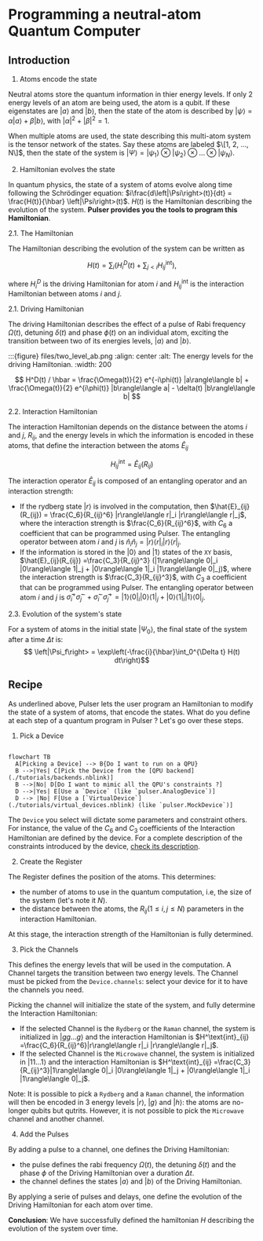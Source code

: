 # Programming a neutral-atom Quantum Computer

## Introduction

1. Atoms encode the state

Neutral atoms store the quantum information in thier energy levels. If only 2 energy levels of an atom are being used, the atom is a qubit. If these eigenstates are $\left|a\right>$ and $\left|b\right>$, then the state of the atom is described by $\left|\psi\right> = \alpha \left|a\right> + \beta \left|b\right>$, with $|\alpha|^2 + |\beta|^2 = 1$.

When multiple atoms are used, the state describing this multi-atom system is the tensor network of the states. Say these atoms are labeled $\[1, 2, ..., N\]$, then the state of the system is $\left|\Psi\right> = \left|\psi_1\right> \otimes \left|\psi_2\right> \otimes ... \otimes \left|\psi_N\right>$.

2. Hamiltonian evolves the state

In quantum physics, the state of a system of atoms evolve along time following the Schrödinger equation: $i\frac{d\left|\Psi\right>(t)}{dt} = \frac{H(t)}{\hbar} \left|\Psi\right>(t)$. $H(t)$ is the Hamiltonian describing the evolution of the system. **Pulser provides you the tools to program this Hamiltonian**. 

2.1. The Hamiltonian

The Hamiltonian describing the evolution of the system can be written as

$$
H(t) = \sum_i \left (H^D_i(t) + \sum_{j<i}H^\text{int}_{ij} \right),
$$

where $H^D_i$ is the driving Hamiltonian for atom $i$ and
$H^\text{int}_{ij}$ is the interaction Hamiltonian between atoms $i$
and $j$.

2.1. Driving Hamiltonian

The driving Hamiltonian describes the effect of a pulse of Rabi frequency $\Omega(t)$, detuning $\delta(t)$ and phase $\phi(t)$ on an individual atom, exciting the transition
between two of its energies levels, $|a\rangle$ and $|b\rangle$.


:::{figure} files/two_level_ab.png
:align: center
:alt: The energy levels for the driving Hamiltonian.
:width: 200

$$
H^D(t) / \hbar = \frac{\Omega(t)}{2} e^{-i\phi(t)} |a\rangle\langle b| + \frac{\Omega(t)}{2} e^{i\phi(t)} |b\rangle\langle a| - \delta(t) |b\rangle\langle b|
$$

2.2. Interaction Hamiltonian

The interaction Hamiltonian depends on the distance between the atoms $i$ and $j$, $R_{ij}$, and the energy levels in which the information is encoded in these atoms, that define the interaction between the atoms $\hat{E}_{ij}$

$$
H^\text{int}_{ij} = \hat{E}_{ij}(R_{ij})
$$

The interaction operator $\hat{E}_{ij}$ is composed of an entangling operator and an interaction strength:
- If the rydberg state $\left|r\right>$ is involved in the computation, then $\hat{E}_{ij}(R_{ij}) = \frac{C_6}{R_{ij}^6} |r\rangle\langle r|_i |r\rangle\langle r|_j$, where the interaction strength is $\frac{C_6}{R_{ij}^6}$, with $C_6$ a coefficient that can be programmed using Pulser. The entangling operator between atom $i$ and $j$ is $\hat{n}_i\hat{n}_j = |r\rangle\langle r|_i |r\rangle\langle r|_j$.
- If the information is stored in the $\left|0\right>$ and $\left|1\right>$ states of the `XY` basis, $\hat{E}_{ij}(R_{ij}) =\frac{C_3}{R_{ij}^3} (|1\rangle\langle 0|_i |0\rangle\langle 1|_j + |0\rangle\langle 1|_i |1\rangle\langle 0|_j)$, where the interaction strength is $\frac{C_3}{R_{ij}^3}$, with $C_3$ a coefficient that can be programmed using Pulser. The entangling operator between atom $i$ and $j$ is $\hat{\sigma}_i^{+}\hat{\sigma}_j^{-} + \hat{\sigma}_i^{-}\hat{\sigma}_j^{+} = |1\rangle\langle 0|_i |0\rangle\langle 1|_j + |0\rangle\langle 1|_i |1\rangle\langle 0|_j$.

2.3. Evolution of the system's state

For a system of atoms in the initial state $\left|\Psi_0\right>$, the final state of the system after a time $\Delta t$ is:
$$ \left|\Psi_f\right> = \exp\left(-\frac{i}{\hbar}\int_0^{\Delta t} H(t) dt\right)$$

## Recipe

As underlined above, Pulser lets the user program an Hamiltonian to modify the state of a system of atoms, that encode the states. What do you define at each step of a quantum program in Pulser ? Let's go over these steps.

1. Pick a Device

```{mermaid}

flowchart TB
  A[Picking a Device] --> B{Do I want to run on a QPU}
  B -->|Yes| C[Pick the Device from the [QPU backend](./tutorials/backends.nblink)]
  B -->|No| D[Do I want to mimic all the QPU's constraints ?]
  D -->|Yes| E[Use a `Device` (like `pulser.AnalogDevice`)]
  D --> |No| F[Use a [`VirtualDevice`](./tutorials/virtual_devices.nblink) (like `pulser.MockDevice`)]

```

The `Device` you select will dictate some parameters and constraint others. For instance, the value of the $C_6$ and $C_3$ coefficients of the Interaction Hamiltonian are defined by the device. For a complete description of the constraints introduced by the device, [check its description](./apidoc/core.rst).

2. Create the Register

The Register defines the position of the atoms. This determines:

- the number of atoms to use in the quantum computation, i.e, the size of the system (let's note it $N$).
- the distance between the atoms, the $R_{ij} (1\le i, j\le N)$ parameters in the interaction Hamiltonian.

At this stage, the interaction strength of the Hamiltonian is fully determined.

3. Pick the Channels

This defines the energy levels that will be used in the computation. A Channel targets the transition between two energy levels. The Channel must be picked from the `Device.channels`: select your device for it to have the channels you need.

Picking the channel will initialize the state of the system, and fully determine the Interaction Hamiltonian:
- If the selected Channel is the `Rydberg` or the `Raman` channel, the system is initialized in $\left|gg...g\right>$ and the interaction Hamiltonian is $H^\text{int}_{ij} =\frac{C_6}{R_{ij}^6}|r\rangle\langle r|_i |r\rangle\langle r|_j$.
- If the selected Channel is the `Microwave` channel, the system is initialized in $\left|11...1\right>$ and the interaction Hamiltonian is $H^\text{int}_{ij} =\frac{C_3}{R_{ij}^3}|1\rangle\langle 0|_i |0\rangle\langle 1|_j + |0\rangle\langle 1|_i |1\rangle\langle 0|_j$.

Note: It is possible to pick a `Rydberg` and a `Raman` channel, the information will then be encoded in 3 energy levels $\left|r\right>$, $\left|g\right>$ and $\left|h\right>$: the atoms are no-longer qubits but qutrits. However, it is not possible to pick the `Microwave` channel and another channel.

4. Add the Pulses

By adding a pulse to a channel, one defines the Driving Hamiltonian:
- the pulse defines the rabi frequency $\Omega(t)$, the detuning $\delta(t)$ and the phase $\phi$ of the Driving Hamiltonian over a duration $\Delta t$.
- the channel defines the states $\left|a\right>$ and $\left|b\right>$ of the Driving Hamiltonian.

By applying a serie of pulses and delays, one define the evolution of the Driving Hamiltonian for each atom over time.

**Conclusion**: We have successfully defined the hamiltonian $H$ describing the evolution of the system over time.